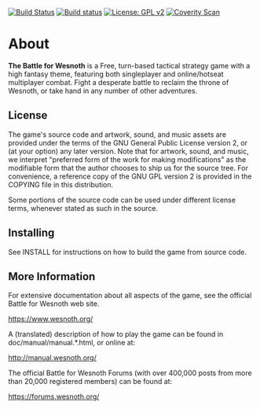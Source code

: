 [![Build Status](https://travis-ci.org/wesnoth/wesnoth.svg?branch=master)](https://travis-ci.org/wesnoth/wesnoth) [![Build status](https://ci.appveyor.com/api/projects/status/nv5jnof3lk3j6kg6?svg=true)](https://ci.appveyor.com/project/wesnoth/wesnoth)
[![License: GPL v2](https://img.shields.io/badge/License-GPL%20v2-blue.svg)](https://img.shields.io/badge/License-GPL%20v2-blue.svg)
[![Coverity Scan](https://img.shields.io/coverity/scan/1063.svg)](https://img.shields.io/coverity/scan/1063.svg)

About
=====

**The Battle for Wesnoth** is a Free, turn-based tactical strategy game with a
high fantasy theme, featuring both singleplayer and online/hotseat multiplayer
combat. Fight a desperate battle to reclaim the throne of Wesnoth, or take
hand in any number of other adventures.


License
-------

The game's source code and artwork, sound, and music assets are provided under
the terms of the GNU General Public License version 2, or (at your option) any
later version. Note that for artwork, sound, and music, we interpret
"preferred form of the work for making modifications" as the modifiable form
that the author chooses to ship us for the source tree. For convenience, a
reference copy of the GNU GPL version 2 is provided in the COPYING file in
this distribution.

Some portions of the source code can be used under different license terms,
whenever stated as such in the source.


Installing
----------

See INSTALL for instructions on how to build the game from source code.


More Information
----------------

For extensive documentation about all aspects of the game, see the
official Battle for Wesnoth web site.

  <https://www.wesnoth.org/>

A (translated) description of how to play the game can be found in
doc/manual/manual.*.html, or online at:

  <http://manual.wesnoth.org/>

The official Battle for Wesnoth Forums (with over 400,000 posts from more than
20,000 registered members) can be found at:

  <https://forums.wesnoth.org/>
